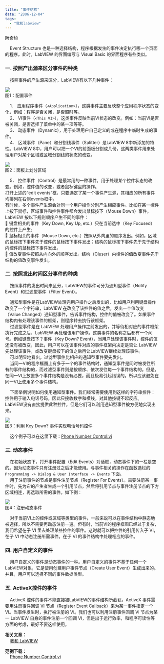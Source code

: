 ```yaml
---
title: "事件结构"
date: "2006-12-04"
tags: 
  - "我和labview"
---
```


阮奇桢

    Event Structure 也是一种选择结构，程序根据发生的事件决定执行哪一个页面的程序。此时，LabVIEW 的界面编写与 Visual Basic 的界面程序有些类似。

### 一. 按照产出源来区分事件的种类

    按照事件的产生源来区分，LabVIEW有以下几种事件：

![](http://tk1.storage.msn.com/x1pxOYwqu4SjF5G0W4dmEwaKLtSa4ws0-_l23pai0BiY4CUPEpY38Tn57aip6V5Fwz-WEpakzp6ekAKGVhg5rjFYhH72stkal4CjYJOK5mRJRo0w2rO5MMeUwrPJWbR-Bf_-Fj_GRR5deJHQLwztWU5h_cvhqVToeKm)  
图1：配置事件

    1． 应用程序事件（`<Application>`），这类事件主要反映整个应用程序状态的变化，例如：程序是否关闭，是否超时等。  
    2． VI事件（`<This VI>`），这类事件反映当前VI状态的改变。例如：当前VI是否被关闭，是否选择了菜单中的某一项等等。  
    3． 动态事件（Dynamic），用于处理用户自己定义的或在程序中临时生成的事件。  
    4． 区域事件（Pane）和分割线事件（Splitter）是LabVIEW 8中新添加的特性。LabVIEW 8中，用户可以把一个VI的前面板分割成几份，这两类事件用来处理用户对某个区域或区域分割线的状态的改变。

![](http://tk1.storage.msn.com/x1pxOYwqu4SjF5G0W4dmEwaKLtSa4ws0-_l23pai0BiY4CR364zchBRaD_O56J7B0GXsq4NAs94zXvXsLgLORFnygmC32Jb1cFfyUpegeHurPPjV8xUKnWRDqZy26BjwOfTdoLCF1J1SNL_gpBmn7l7VKubXRf2FTai)  
图2：面板上划分区域

    5． 控件事件（Control）是最常用的一种事件，用于处理某个控件状态的改变。例如，控件值的改变，或者鼠标键盘的操作。  
打开上述的“edit events”框，只要选定了某一个事件产生源，其相应的所有事件均排列在右侧events框中。  
有时候，多个事件产生源会对同一个用户操作分别产生相应事件。比如在某一控件上按下鼠标，区域事件和控件事件都会发出鼠标按下（Mouse Down）事件。LabVIEW 按以下规则顺序产生不同的事件：  
 键盘相关的事件（Key Down, Key Up, etc.）只在当前选中（Key Focused）的控件上产生;  
 鼠标相关的事件（Mouse Down, etc.）按照从外向里的顺序发出。例如，区域的鼠标按下事件先于控件的鼠标按下事件发出；结构的鼠标按下事件先于先于结构内控件的鼠标按下事件发出。  
 值改变事件按照从内向外的顺序发出。结构（Cluser）内控件的值改变事件先于结构的值改变事件发出。

### 二. 按照发出时间区分事件的种类

    按照事件的发出时间来区分，LabVIEW的事件可分为通知型事件（Notify Event）和过滤型事件（Filter Event）。

    通知型事件是在LabVIEW处理完用户操作之后发出的，比如用户利用键盘操作改变了一个字符串，LabVIEW 在改变了该控件的值之后，发出一个值改变（Value Changed）通知型事件，告诉事件结构，控件的值被改变了。如果事件结构内有处理该事件的框架，则程序转去执行该框架。  
    过滤型事件是在 LabVIEW 处理用户操作之前发出的，并等待相对应的事件框架执行完成之后，LabVIEW 再处理该用户操作。这类事件的名称之后都有一个问号。例如键盘按下？事件（Key Down? Event），当用户处理该事件时，控件的值还没有被改变，因此，用户可以在该事件对应的事件框架内决定是否让 LabVIEW先处理该事件，或改变键盘按下的值之后再让LabVIEW继续处理该事件。  
    可以明显地看出，过滤型事件比相应的通知型事件要先发出。  
    当同一VI的程序框图上有多于一个的事件结构时，通知型事件是同时被发往所有的事件结构的，而过滤型事件则是按顺序、依次发往每一个事件结构的。但是，在同一VI上放置多个事件结构是没有必要，而且极易引起错误的。所以应该避免在同一VI上使用多个事件结构。

    下面举例说明如何使用通知型事件。我们经常需要使用到这样的字符串控件：控件用于输入电话号码，因此只接收数字和横线，对其他按键不起反应。LabVIEW没有直接提供此种控件，但是它们可以利用通知型事件被方便地实现出来。

![](http://tk1.storage.msn.com/x1pxOYwqu4SjF5G0W4dmEwaKLtSa4ws0-_l23pai0BiY4DcR0SvOgQgxy0kEXYYEtJ_utYxLwrcoNqFs1Xc77XRR-UZGDNzUcDNu3HF4dfaflAdnsZw03kfI5xc9Sknx90z7zdiNHMHBVyh-s1eug3HbRZhRcUnIUVg)  
图3：利用 Key Down? 事件实现电话号码控件

    这个例子可以在这里下载：[](http://community.ni.com/examples/4f7f75288fc76ee4578b4e8b4ef65b9e73b076f463a553d765705b5776845b577b264e3263a74ef6/phone-number-control.vi)[Phone Number Control.vi](http://decibel.ni.com/content/docs/DOC-1076)

### 三. 动态事件

    在初始状态下，打开事件配置（Edit Events）对话框，动态事件下的一栏是空的。因为动态事件只有注册过之后才能使用。与事件相关的操作在函数选栏的 `Programming -> Dialog & User Interface -> Events` 下面。  
    用于注册事件的节点是事件注册节点（Register For Events）。需要注册某一事件时，先为它的产生者生成一个引用节点，然后将引用节点与事件注册节点的下方区域相连，再选取所需的事件。如下例：

![](http://tk1.storage.msn.com/x1pxOYwqu4SjF5G0W4dmEwaKLtSa4ws0-_l23pai0BiY4A8q2LirLQ2tyHqHa5EFiGJmCCf55d476NAKYG-TT9kDT6lW2QxkA9cmaxOKUNMBFk_dX594JvlNHRhZqw4SggxquAyFyRpLgrLwIme2BtcV_N-k5r_V2ai)  
图4：注册动态事件

    对于当前VI上的控件或区域等类型的事件，一般来说可以在事件结构中静态地被选择，所以不需要再动态注册一遍。但有时，当前VI的程序框图已经过于复杂，我们希望在子 VI 里去处理某些控件的事件。这时就可以把控件的引用传入子 VI，在子 VI 中动态注册所需事件。在子 VI 的事件结构中处理相应的事件。

### 四. 用户自定义的事件

    用户自定义的事件是动态事件的一种。用户自定义的事件不基于任何一个LabVIEW对象，它是使用创建用户事件节点（Create User Event）生成出来的。并且，用户可以选择不同的事件数据类型。

### 五. ActiveX控件的事件

    ActiveX 控件的事件不能直接被LabVIEW的事件结构所截获。ActiveX 事件需要用注册事件回调 VI 节点（Register Event Callback）来为某一事件指定一个VI。当事件发生时，执行被注册的 VI。我们也可以利用注册事件回调 VI 节点为某一 LabVIEW 自身的事件注册一个回调 VI，但是出于运行效率，和程序可读性等方面的考虑，最好不要这样使用。

**相关文章：**  
    [我和 LabVIEW](http://ruanqizhen.spaces.msn.com/Blog/cns!1pU-rgQVTuuWM1TX8W8PfmDA!1073.entry)

**范例下载：**  
    [](http://community.ni.com/examples/4f7f75288fc76ee4578b4e8b4ef65b9e73b076f463a553d765705b5776845b577b264e3263a74ef6/phone-number-control.vi)[Phone Number Control.vi](http://decibel.ni.com/content/docs/DOC-1076)
